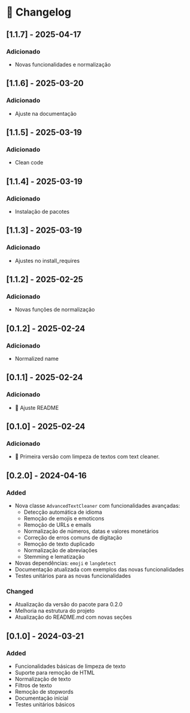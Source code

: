 # 📜 Changelog

## [1.1.7] - 2025-04-17
### Adicionado
- Novas funcionalidades e normalização

## [1.1.6] - 2025-03-20
### Adicionado
- Ajuste na documentação

## [1.1.5] - 2025-03-19
### Adicionado
- Clean code

## [1.1.4] - 2025-03-19
### Adicionado
- Instalação de pacotes

## [1.1.3] - 2025-03-19
### Adicionado
- Ajustes no install_requires

## [1.1.2] - 2025-02-25
### Adicionado
- Novas funções de normalização

## [0.1.2] - 2025-02-24
### Adicionado
- Normalized name

## [0.1.1] - 2025-02-24
### Adicionado
- 🚀 Ajuste README

## [0.1.0] - 2025-02-24
### Adicionado
- 🚀 Primeira versão com limpeza de textos com text cleaner.

## [0.2.0] - 2024-04-16

### Added
- Nova classe `AdvancedTextCleaner` com funcionalidades avançadas:
  - Detecção automática de idioma
  - Remoção de emojis e emoticons
  - Remoção de URLs e emails
  - Normalização de números, datas e valores monetários
  - Correção de erros comuns de digitação
  - Remoção de texto duplicado
  - Normalização de abreviações
  - Stemming e lematização
- Novas dependências: `emoji` e `langdetect`
- Documentação atualizada com exemplos das novas funcionalidades
- Testes unitários para as novas funcionalidades

### Changed
- Atualização da versão do pacote para 0.2.0
- Melhoria na estrutura do projeto
- Atualização do README.md com novas seções

## [0.1.0] - 2024-03-21

### Added
- Funcionalidades básicas de limpeza de texto
- Suporte para remoção de HTML
- Normalização de texto
- Filtros de texto
- Remoção de stopwords
- Documentação inicial
- Testes unitários básicos
